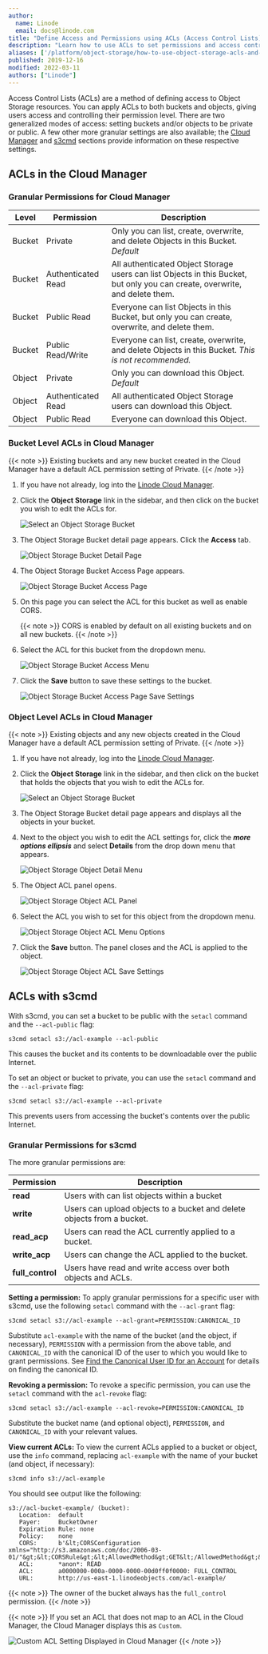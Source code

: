 ```yaml
---
author:
  name: Linode
  email: docs@linode.com
title: "Define Access and Permissions using ACLs (Access Control Lists)"
description: "Learn how to use ACLs to set permissions and access controls within Object Storage"
aliases: ['/platform/object-storage/how-to-use-object-storage-acls-and-bucket-policies/', '/guides/how-to-use-object-storage-acls-and-bucket-policies/']
published: 2019-12-16
modified: 2022-03-11
authors: ["Linode"]
---
```


Access Control Lists (ACLs) are a method of defining access to Object Storage resources. You can apply ACLs to both buckets and objects, giving users access and controlling their permission level. There are two generalized modes of access: setting buckets and/or objects to be private or public. A few other more granular settings are also available; the [Cloud Manager](#granular-permissions-for-cloud-manager) and [s3cmd](#granular-permissions-for-s3cmd) sections provide information on these respective settings.

## ACLs in the Cloud Manager

### Granular Permissions for Cloud Manager

| Level | Permission | Description |
| ----- | ---------- | ----------- |
| Bucket | Private | Only you can list, create, overwrite, and delete Objects in this Bucket. *Default* |
| Bucket | Authenticated Read | All authenticated Object Storage users can list Objects in this Bucket, but only you can create, overwrite, and delete them. |
| Bucket | Public Read | Everyone can list Objects in this Bucket, but only you can create, overwrite, and delete them. |
| Bucket | Public Read/Write | Everyone can list, create, overwrite, and delete Objects in this Bucket. *This is not recommended.* |
| Object | Private | Only you can download this Object. *Default* |
| Object | Authenticated Read | All authenticated Object Storage users can download this Object. |
| Object | Public Read | Everyone can download this Object. |

### Bucket Level ACLs in Cloud Manager

{{< note >}}
Existing buckets and any new bucket created in the Cloud Manager have a default ACL permission setting of Private.
{{< /note >}}

1.  If you have not already, log into the [Linode Cloud Manager](https://cloud.linode.com).

1.  Click the **Object Storage** link in the sidebar, and then click on the bucket you wish to edit the ACLs for.

    ![Select an Object Storage Bucket](acl-select-bucket.png "Select an Object Storage Bucket")

1.  The Object Storage Bucket detail page appears. Click the **Access** tab.

    ![Object Storage Bucket Detail Page](acl-bucket-detail-page.png "Object Storage Bucket Detail Page")

1.  The Object Storage Bucket Access Page appears.

    ![Object Storage Bucket Access Page](acl-bucket-access-page.png "Object Storage Bucket Access Page")

1.  On this page you can select the ACL for this bucket as well as enable CORS.

    {{< note >}}
    CORS is enabled by default on all existing buckets and on all new buckets.
    {{< /note >}}

1.  Select the ACL for this bucket from the dropdown menu.

    ![Object Storage Bucket Access Menu](acl-bucket-access-menu.png "Object Storage Bucket Access Menu")

1.  Click the **Save** button to save these settings to the bucket.

    ![Object Storage Bucket Access Page Save Settings](acl-bucket-access-save.png "Object Storage Bucket Access Page Save Settings")

### Object Level ACLs in Cloud Manager

{{< note >}}
Existing objects and any new objects created in the Cloud Manager have a default ACL permission setting of Private.
{{< /note >}}

1.  If you have not already, log into the [Linode Cloud Manager](https://cloud.linode.com).

1.  Click the **Object Storage** link in the sidebar, and then click on the bucket that holds the objects that you wish to edit the ACLs for.

    ![Select an Object Storage Bucket](acl-select-bucket.png "Select an Object Storage Bucket")

1.  The Object Storage Bucket detail page appears and displays all the objects in your bucket.

1.  Next to the object you wish to edit the ACL settings for, click the ***more options ellipsis*** and select **Details** from the drop down menu that appears.

    ![Object Storage Object Detail Menu](acl-object-detail-select-menu.png "Object Storage Object Detail Menu")

1.  The Object ACL panel opens.

    ![Object Storage Object ACL Panel](acl-object-panel.png "Object Storage Object ACL Panel")

1.  Select the ACL you wish to set for this object from the dropdown menu.

    ![Object Storage Object ACL Menu Options](acl-object-menu-options.png "Object Storage Object ACL Menu Options")

1.  Click the **Save** button. The panel closes and the ACL is applied to the object.

    ![Object Storage Object ACL Save Settings](acl-object-panel-save.png "Object Storage Object ACL Save Settings")

## ACLs with s3cmd

With s3cmd, you can set a bucket to be public with the `setacl` command and the `--acl-public` flag:

    s3cmd setacl s3://acl-example --acl-public

This causes the bucket and its contents to be downloadable over the public Internet.

To set an object or bucket to private, you can use the `setacl` command and the `--acl-private` flag:

    s3cmd setacl s3://acl-example --acl-private

This prevents users from accessing the bucket's contents over the public Internet.

### Granular Permissions for s3cmd

The more granular permissions are:

|Permission|Description|
|-----|-----------|
|**read**| Users with can list objects within a bucket|
|**write**| Users can upload objects to a bucket and delete objects from a bucket.|
|**read_acp**| Users can read the ACL currently applied to a bucket.|
|**write_acp**| Users can change the ACL applied to the bucket.|
|**full_control**| Users have read and write access over both objects and ACLs.|

**Setting a permission:** To apply granular permissions for a specific user with s3cmd, use the following `setacl` command with the `--acl-grant` flag:

    s3cmd setacl s3://acl-example --acl-grant=PERMISSION:CANONICAL_ID

Substitute `acl-example` with the name of the bucket (and the object, if necessary), `PERMISSION` with a permission from the above table, and `CANONICAL_ID` with the canonical ID of the user to which you would like to grant permissions. See [Find the Canonical User ID for an Account](/docs/products/storage/object-storage/guides/find-canonical-id/) for details on finding the canonical ID.

**Revoking a permission:** To revoke a specific permission, you can use the `setacl` command with the `acl-revoke` flag:

    s3cmd setacl s3://acl-example --acl-revoke=PERMISSION:CANONICAL_ID

Substitute the bucket name (and optional object), `PERMISSION`, and `CANONICAL_ID` with your relevant values.

**View current ACLs:** To view the current ACLs applied to a bucket or object, use the `info` command, replacing `acl-example` with the name of your bucket (and object, if necessary):

    s3cmd info s3://acl-example

You should see output like the following:

```output
s3://acl-bucket-example/ (bucket):
   Location:  default
   Payer:     BucketOwner
   Expiration Rule: none
   Policy:    none
   CORS:      b'&lt;CORSConfiguration xmlns="http://s3.amazonaws.com/doc/2006-03-01/"&gt;&lt;CORSRule&gt;&lt;AllowedMethod&gt;GET&lt;/AllowedMethod&gt;&lt;AllowedMethod&gt;PUT&lt;/AllowedMethod&gt;&lt;AllowedMethod&gt;DELETE&lt;/AllowedMethod&gt;&lt;AllowedMethod&gt;HEAD&lt;/AllowedMethod&gt;&lt;AllowedMethod&gt;POST&lt;/AllowedMethod&gt;&lt;AllowedOrigin&gt;*&lt;/AllowedOrigin&gt;&lt;AllowedHeader&gt;*&lt;/AllowedHeader&gt;&lt;/CORSRule&gt;&lt;/CORSConfiguration&gt;'
   ACL:       *anon*: READ
   ACL:       a0000000-000a-0000-0000-00d0ff0f0000: FULL_CONTROL
   URL:       http://us-east-1.linodeobjects.com/acl-example/
```

{{< note >}}
The owner of the bucket always has the `full_control` permission.
{{< /note >}}

{{< note >}}
If you set an ACL that does not map to an ACL in the Cloud Manager, the Cloud Manager displays this as `Custom`.

![Custom ACL Setting Displayed in Cloud Manager](acl-s3cmd-custom-setting-cloud-manager.png "Custom ACL Setting Displayed in Cloud Manager")
{{< /note >}}